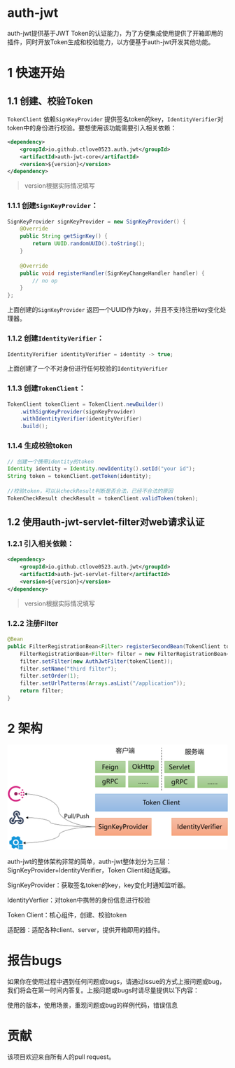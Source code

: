 # auth-jwt
auth-jwt提供基于JWT Token的认证能力，为了方便集成使用提供了开箱即用的插件，同时开放Token生成和校验能力，以方便基于auth-jwt开发其他功能。



# 1 快速开始

## 1.1 创建、校验Token

`TokenClient` 依赖`SignKeyProvider` 提供签名token的key，`IdentityVerifier`对token中的身份进行校验。要想使用该功能需要引入相关依赖：

~~~xml
<dependency>
	<groupId>io.github.ctlove0523.auth.jwt</groupId>
	<artifactId>auth-jwt-core</artifactId>
    <version>${version}</version>
</dependency>
~~~

> version根据实际情况填写

### 1.1.1 创建`SignKeyProvider`：

~~~java
SignKeyProvider signKeyProvider = new SignKeyProvider() {
	@Override
	public String getSignKey() {
		return UUID.randomUUID().toString();
	}

	@Override
	public void registerHandler(SignKeyChangeHandler handler) {
		// no op
	}
};
~~~

上面创建的`SignKeyProvider` 返回一个UUID作为key，并且不支持注册key变化处理器。



### 1.1.2 创建`IdentityVerifier`：

~~~java
IdentityVerifier identityVerifier = identity -> true;
~~~

上面创建了一个不对身份进行任何校验的`IdentityVerifier`



### 1.1.3 创建`TokenClient`：

~~~java
TokenClient tokenClient = TokenClient.newBuilder()
	.withSignKeyProvider(signKeyProvider)
	.withIdentityVerifier(identityVerifier)
	.build();
~~~



### 1.1.4 生成校验token

~~~java
// 创建一个携带identity的token
Identity identity = Identity.newIdentity().setId("your id");
String token = tokenClient.getToken(identity);

//校验token，可以从checkResult判断是否合法，已经不合法的原因
TokenCheckResult checkResult = tokenClient.validToken(token);
~~~

## 1.2 使用auth-jwt-servlet-filter对web请求认证

### 1.2.1 引入相关依赖：

~~~xml
<dependency>
	<groupId>io.github.ctlove0523.auth.jwt</groupId>
	<artifactId>auth-jwt-servlet-filter</artifactId>
    <version>${version}</version>
</dependency>
~~~

> version根据实际情况填写

### 1.2.2 注册Filter

~~~java
@Bean
public FilterRegistrationBean<Filter> registerSecondBean(TokenClient tokenClient) {
	FilterRegistrationBean<Filter> filter = new FilterRegistrationBean<>();
	filter.setFilter(new AuthJwtFilter(tokenClient));
	filter.setName("third filter");
	filter.setOrder(1);
	filter.setUrlPatterns(Arrays.asList("/application"));
	return filter;
}
~~~



# 2 架构

<img src="img/auth-jwt.png" alt="整体架构" style="zoom:70%;" />

auth-jwt的整体架构非常的简单，auth-jwt整体划分为三层：SignKeyProvider+IdentityVerifier，Token Client和适配器。

SignKeyProvider：获取签名token的key，key变化时通知监听器。

IdentityVerfier：对token中携带的身份信息进行校验

Token Client：核心组件，创建、校验token

适配器：适配各种client、server，提供开箱即用的插件。

# 报告bugs
如果你在使用过程中遇到任何问题或bugs，请通过issue的方式上报问题或bug，我们将会在第一时间内答复。上报问题或bugs时请尽量提供以下内容：

使用的版本，使用场景，重现问题或bug的样例代码，错误信息

# 贡献
该项目欢迎来自所有人的pull request。
